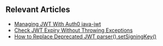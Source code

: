 ## Relevant Articles

- [Managing JWT With Auth0 java-jwt](https://www.baeldung.com/java-auth0-jwt)
- [Check JWT Expiry Without Throwing Exceptions](https://www.baeldung.com/java-jwt-check-expiry-no-exception)
- [How to Replace Deprecated JWT parser().setSigningKey()](https://www.baeldung.com/jwt-deprecated-setsigningkey)
